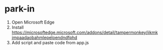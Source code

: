 # park-in

1. Open Microsoft Edge
2. Install https://microsoftedge.microsoft.com/addons/detail/tampermonkey/iikmkjmpaadaobahmlepeloendndfphd
3. Add script and paste code from app.js
